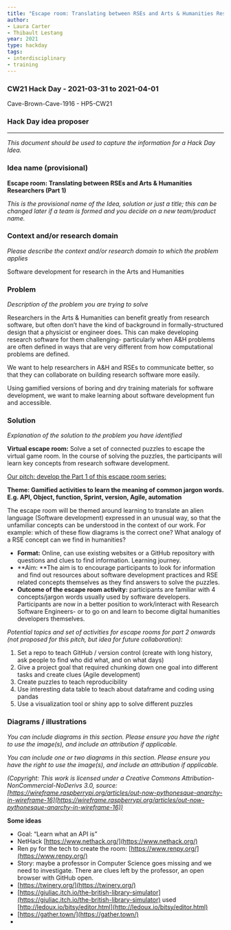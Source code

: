 ```yaml
---
title: "Escape room: Translating between RSEs and Arts & Humanities Researchers"
author:
- Laura Carter
- Thibault Lestang
year: 2021
type: hackday
tags:
- interdisciplinary
- training
---
```


### CW21 Hack Day - 2021-03-31 to 2021-04-01

Cave-Brown-Cave-1916 - HP5-CW21


### **Hack Day idea proposer**



---


_This document should be used to capture the information for a Hack Day Idea._


### **Idea name (provisional)**

**Escape room: Translating between RSEs and Arts & Humanities Researchers (Part 1)**

_This is the provisional name of the Idea, solution or just a title; this can be changed later if a team is formed and you decide on a new team/product name._


### **Context and/or research domain**

_Please describe the context and/or research domain to which the problem applies_

Software development for research in the Arts and Humanities 


### **Problem**

_Description of the problem you are trying to solve_

Researchers in the Arts & Humanities can benefit greatly from research software, but often don’t have the kind of background in formally-structured design that a physicist or engineer does. This can make developing research software for them challenging- particularly when A&H problems are often defined in ways that are very different from how computational problems are defined.

We want to help researchers in A&H and RSEs to communicate better, so that they can collaborate on building research software more easily. 

Using gamified versions of boring and dry training materials for software development, we want to make learning about software development fun and accessible.


### **Solution**

_Explanation of the solution to the problem you have identified_

**Virtual escape room:** Solve a set of connected puzzles to escape the virtual game room. In the course of solving the puzzles, the participants will learn key concepts from research software development.

<span style="text-decoration:underline;">Our pitch: develop the Part 1 of this escape room series:</span>

**Theme: Gamified activities to learn the meaning of common jargon words. E.g. API, Object, function, Sprint, version, Agile, automation**

The escape room will be themed around learning to translate an alien language (Software development) expressed in an unusual way, so that the unfamiliar concepts can be understood in the context of our work. For example: which of these flow diagrams is the correct one? What analogy of a RSE concept can we find in humanities?



*   **Format:** Online, can use existing websites or a GitHub repository with questions and clues to find information. Learning journey.
*   **Aim: **The aim is to encourage participants to look for information and find out resources about software development practices and RSE related concepts themselves as they find answers to solve the puzzles.
*   **Outcome of the escape room activity:** participants are familiar with 4 concepts/jargon words usually used by software developers. Participants are now in a better position to work/interact with Research Software Engineers- or to go on and learn to become digital humanities developers themselves.

_Potential topics and set of activities for escape rooms for part 2 onwards (not proposed for this pitch, but idea for future collaboration):_



1. Set a repo to teach GitHub / version control (create with long history, ask people to find who did what, and on what days)
2. Give a project goal that required chunking down one goal into different tasks and create clues (Agile development)
3. Create puzzles to teach reproducibility
4. Use interesting data table to teach about dataframe and coding using pandas
5. Use a visualization tool or shiny app to solve different puzzles


### **Diagrams / illustrations**

_You can include diagrams in this section. Please ensure you have the right to use the image(s), and include an attribution if applicable._

_You can include one or two diagrams in this section. Please ensure you have the right to use the image(s), and include an attribution if applicable._


_(Copyright: This work is licensed under a Creative Commons Attribution-NonCommercial-NoDerivs 3.0, source: [https://wireframe.raspberrypi.org/articles/out-now-pythonesque-anarchy-in-wireframe-16](https://wireframe.raspberrypi.org/articles/out-now-pythonesque-anarchy-in-wireframe-16))_

**Some ideas**



*   Goal: “Learn what an API is”
*   NetHack [https://www.nethack.org/](https://www.nethack.org/)
*   Ren py for the tech to create the room: [https://www.renpy.org/](https://www.renpy.org/)
*   Story: maybe a professor in Computer Science goes missing and we need to investigate. There are clues left by the professor, an open browser with GitHub open. 
*   [https://twinery.org/](https://twinery.org/)
*   [https://giuliac.itch.io/the-british-library-simulator](https://giuliac.itch.io/the-british-library-simulator)  used [http://ledoux.io/bitsy/editor.html](http://ledoux.io/bitsy/editor.html) 
*   [https://gather.town/](https://gather.town/)
*   